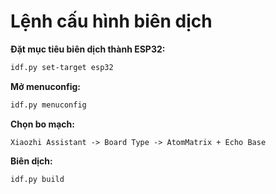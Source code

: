 # Lệnh cấu hình biên dịch

**Đặt mục tiêu biên dịch thành ESP32:**

```bash
idf.py set-target esp32
```

**Mở menuconfig:**

```bash
idf.py menuconfig
```

**Chọn bo mạch:**

```
Xiaozhi Assistant -> Board Type -> AtomMatrix + Echo Base
```

**Biên dịch:**

```bash
idf.py build
```
